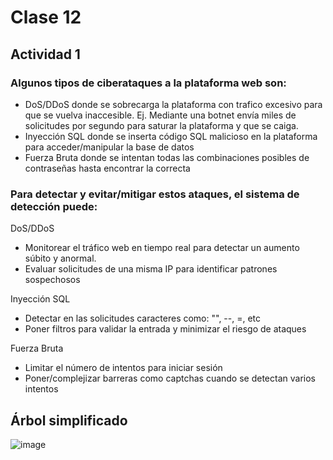 # Clase 12 

## Actividad 1

### Algunos tipos de ciberataques a la plataforma web son:
  * DoS/DDoS donde se sobrecarga la plataforma con trafico excesivo para que se vuelva inaccesible. Ej. Mediante una botnet envía miles de solicitudes por segundo para saturar la plataforma y que se caiga.
  * Inyección SQL donde se inserta código SQL malicioso en la plataforma para acceder/manipular la base de datos
  * Fuerza Bruta donde se intentan todas las combinaciones posibles de contraseñas hasta encontrar la correcta


### Para detectar y evitar/mitigar estos ataques, el sistema de detección puede:
DoS/DDoS
  + Monitorear el tráfico web en tiempo real para detectar un aumento súbito y anormal.
  +	Evaluar solicitudes de una misma IP para identificar patrones sospechosos


Inyección SQL
  - Detectar en las solicitudes caracteres como: "", --, =, etc
  -	Poner filtros para validar la entrada y minimizar el riesgo de ataques


Fuerza Bruta
  -	Limitar el número de intentos para iniciar sesión
  -	Poner/complejizar barreras como captchas cuando se detectan varios intentos

## Árbol simplificado

![image](https://github.com/user-attachments/assets/3ba59ef7-c921-4703-8b53-d8648225377a)

